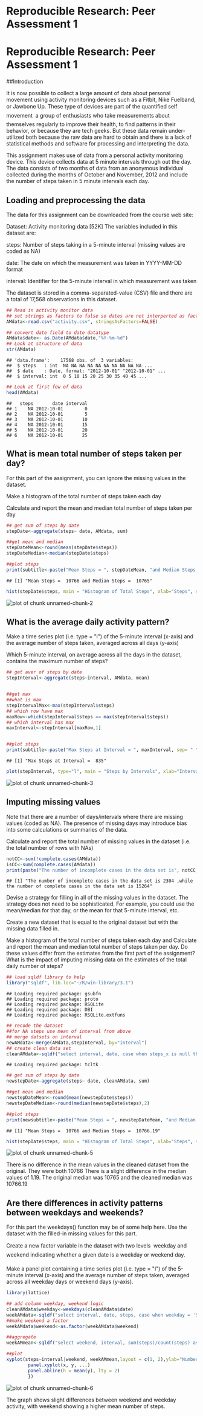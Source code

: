 # Reproducible Research: Peer Assessment 1

# Reproducible Research: Peer Assessment 1
##Introduction

It is now possible to collect a large amount of data about personal movement using activity monitoring devices such as a Fitbit, Nike Fuelband, or Jawbone Up. These type of devices are part of the quantified self movement  a group of enthusiasts who take measurements about themselves regularly to improve their health, to find patterns in their behavior, or because they are tech geeks. But these data remain under-utilized both because the raw data are hard to obtain and there is a lack of statistical methods and software for processing and interpreting the data.

This assignment makes use of data from a personal activity monitoring device. This device collects data at 5 minute intervals through out the day. The data consists of two months of data from an anonymous individual collected during the months of October and November, 2012 and include the number of steps taken in 5 minute intervals each day.

## Loading and preprocessing the data
The data for this assignment can be downloaded from the course web site:

Dataset: Activity monitoring data [52K]
The variables included in this dataset are:

steps: Number of steps taking in a 5-minute interval (missing values are coded as NA)

date: The date on which the measurement was taken in YYYY-MM-DD format

interval: Identifier for the 5-minute interval in which measurement was taken

The dataset is stored in a comma-separated-value (CSV) file and there are a total of 17,568 observations in this dataset.


```r
## Read in activity monitor data 
## set strings as factors to false so dates are not interperted as factors
AMdata<-read.csv("activity.csv", stringsAsFactors=FALSE)

## convert date field to date datatype
AMdata$date<- as.Date(AMdata$date,"%Y-%m-%d")
## Look at structure of data
str(AMdata)
```

```
## 'data.frame':	17568 obs. of  3 variables:
##  $ steps   : int  NA NA NA NA NA NA NA NA NA NA ...
##  $ date    : Date, format: "2012-10-01" "2012-10-01" ...
##  $ interval: int  0 5 10 15 20 25 30 35 40 45 ...
```

```r
## Look at first few of data
head(AMdata)
```

```
##   steps       date interval
## 1    NA 2012-10-01        0
## 2    NA 2012-10-01        5
## 3    NA 2012-10-01       10
## 4    NA 2012-10-01       15
## 5    NA 2012-10-01       20
## 6    NA 2012-10-01       25
```



## What is mean total number of steps taken per day?

For this part of the assignment, you can ignore the missing values in the dataset.

Make a histogram of the total number of steps taken each day

Calculate and report the mean and median total number of steps taken per day


```r
## get sum of steps by date
stepDate<-aggregate(steps~ date, AMdata, sum)

##get mean and median
stepDateMean<-round(mean(stepDate$steps))
stepDateMedian<-median(stepDate$steps)

##plot steps
print(subtitle<-paste("Mean Steps = ", stepDateMean, "and Median Steps = ", stepDateMedian, sep= " "))
```

```
## [1] "Mean Steps =  10766 and Median Steps =  10765"
```

```r
hist(stepDate$steps, main = "Histogram of Total Steps", xlab="Steps", sub = subtitle)
```

![plot of chunk unnamed-chunk-2](./PA1_template_files/figure-html/unnamed-chunk-2.png) 



## What is the average daily activity pattern?


Make a time series plot (i.e. type = "l") of the 5-minute interval (x-axis) and the average number of steps taken, averaged across all days (y-axis)

Which 5-minute interval, on average across all the days in the dataset, contains the maximum number of steps?



```r
## get aver of steps by date
stepInterval<-aggregate(steps~interval, AMdata, mean)


##get max
##what is max
stepIntervalMax<-max(stepInterval$steps)
## which row have max
maxRow<-which(stepInterval$steps == max(stepInterval$steps))
## which interval has max
maxInterval<-stepInterval[maxRow,1]


##plot steps
print(subtitle<-paste("Max Steps at Interval = ", maxInterval, sep= " "))
```

```
## [1] "Max Steps at Interval =  835"
```

```r
plot(stepInterval, type="l", main = "Steps by Intervals", xlab="Interval", ylab= "Steps", sub = subtitle)
```

![plot of chunk unnamed-chunk-3](./PA1_template_files/figure-html/unnamed-chunk-3.png) 




## Imputing missing values
Note that there are a number of days/intervals where there are missing values (coded as NA). The presence of missing days may introduce bias into some calculations or summaries of the data.

Calculate and report the total number of missing values in the dataset (i.e. the total number of rows with NAs)


```r
notCC<-sum(!complete.cases(AMdata))
isCC<-sum(complete.cases(AMdata))
print(paste("The number of incomplete cases in the data set is", notCC, ",while the number of complete cases in the data set is", isCC ))
```

```
## [1] "The number of incomplete cases in the data set is 2304 ,while the number of complete cases in the data set is 15264"
```

Devise a strategy for filling in all of the missing values in the dataset. The strategy does not need to be sophisticated. For example, you could use the mean/median for that day, or the mean for that 5-minute interval, etc.

Create a new dataset that is equal to the original dataset but with the missing data filled in.

Make a histogram of the total number of steps taken each day and Calculate and report the mean and median total number of steps taken per day. Do these values differ from the estimates from the first part of the assignment? What is the impact of imputing missing data on the estimates of the total daily number of steps?


```r
## load sqldf library to help
library("sqldf", lib.loc="~/R/win-library/3.1")
```

```
## Loading required package: gsubfn
## Loading required package: proto
## Loading required package: RSQLite
## Loading required package: DBI
## Loading required package: RSQLite.extfuns
```

```r
## recode the dataset
##for NA steps use mean of interval from above
## merge datsets on interval
newAMdata<-merge(AMdata,stepInterval, by="interval")
## create clean data set 
cleanAMdata<-sqldf("select interval, date, case when steps_x is null then steps_y else steps_x end as steps from newAMdata")
```

```
## Loading required package: tcltk
```

```r
## get sum of steps by date
newstepDate<-aggregate(steps~ date, cleanAMdata, sum)

##get mean and median
newstepDateMean<-round(mean(newstepDate$steps))
newstepDateMedian<-round(median(newstepDate$steps),2)

##plot steps
print(newsubtitle<-paste("Mean Steps = ", newstepDateMean, "and Median Steps = ", newstepDateMedian, sep= " "))
```

```
## [1] "Mean Steps =  10766 and Median Steps =  10766.19"
```

```r
hist(stepDate$steps, main = "Histogram of Total Steps", xlab="Steps", sub = newsubtitle)
```

![plot of chunk unnamed-chunk-5](./PA1_template_files/figure-html/unnamed-chunk-5.png) 

There is no difference in the mean values in the cleaned dataset from the original. They were both 10766 There is a slight difference in the median values of 1.19. The original median was 10765 and the cleaned median was 10766.19 

## Are there differences in activity patterns between weekdays and weekends?

For this part the weekdays() function may be of some help here. Use the dataset with the filled-in missing values for this part.

Create a new factor variable in the dataset with two levels  weekday and weekend indicating whether a given date is a weekday or weekend day.

Make a panel plot containing a time series plot (i.e. type = "l") of the 5-minute interval (x-axis) and the average number of steps taken, averaged across all weekday days or weekend days (y-axis). 




```r
library(lattice)

## add column weekday, weekend logic
cleanAMdata$weekday<-weekdays(cleanAMdata$date)
weekAMdata<-sqldf("select interval, date, steps, case when weekday = 'Saturday' or weekday = 'Sunday' then 'weekend' else 'weekday' end as weekend from cleanAMdata")
##make weekend a factor
weekAMdata$weekend<-as.factor(weekAMdata$weekend)

##aggregate
weekAMmean<-sqldf("select weekend, interval, sum(steps)/count(steps) as steps from  weekAMdata group by weekend, interval")

##plot
xyplot(steps~interval|weekend, weekAMmean,layout = c(1, 2),ylab="Number of Steps", xlab="Interval", panel = function(x, y, ...) {
        panel.xyplot(x, y, ...) 
        panel.abline(h = mean(y), lty = 2)
        })
```

![plot of chunk unnamed-chunk-6](./PA1_template_files/figure-html/unnamed-chunk-6.png) 

The graph shows slight differences between weekend and weekday activity, with weekend showing a higher mean number of steps.

